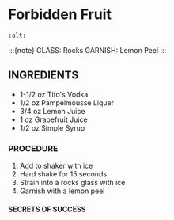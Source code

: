 # Forbidden Fruit

```{image} ../images/
:alt: 
```

:::{note}
GLASS: Rocks
GARNISH: Lemon Peel
:::

## INGREDIENTS
* 1-1/2 oz  Tito's Vodka
* 1/2 oz    Pampelmousse Liquer
* 3/4 oz    Lemon Juice
* 1 oz      Grapefruit Juice
* 1/2 oz    Simple Syrup

### PROCEDURE
1. Add to shaker with ice
2. Hard shake for 15 seconds
3. Strain into a rocks glass with ice
4. Garnish with a lemon peel

#### SECRETS OF SUCCESS

